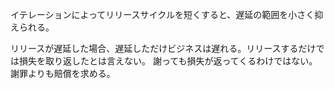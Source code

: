 イテレーションによってリリースサイクルを短くすると、遅延の範囲を小さく抑えられる。

リリースが遅延した場合、遅延しただけビジネスは遅れる。リリースするだけでは損失を取り返したとは言えない。
謝っても損失が返ってくるわけではない。謝罪よりも賠償を求める。
